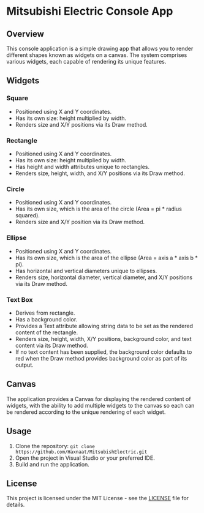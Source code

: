 ﻿# Mitsubishi Electric Console App

## Overview

This console application is a simple drawing app that allows you to render different shapes known as widgets on a canvas. The system comprises various widgets, each capable of rendering its unique features.

## Widgets

### Square

- Positioned using X and Y coordinates.
- Has its own size: height multiplied by width.
- Renders size and X/Y positions via its Draw method.

### Rectangle

- Positioned using X and Y coordinates.
- Has its own size: height multiplied by width.
- Has height and width attributes unique to rectangles.
- Renders size, height, width, and X/Y positions via its Draw method.

### Circle

- Positioned using X and Y coordinates.
- Has its own size, which is the area of the circle (Area = pi * radius squared).
- Renders size and X/Y position via its Draw method.

### Ellipse

- Positioned using X and Y coordinates.
- Has its own size, which is the area of the ellipse (Area = axis a * axis b * pi).
- Has horizontal and vertical diameters unique to ellipses.
- Renders size, horizontal diameter, vertical diameter, and X/Y positions via its Draw method.

### Text Box

- Derives from rectangle.
- Has a background color.
- Provides a Text attribute allowing string data to be set as the rendered content of the rectangle.
- Renders size, height, width, X/Y positions, background color, and text content via its Draw method.
- If no text content has been supplied, the background color defaults to red when the Draw method provides background color as part of its output.

## Canvas

The application provides a Canvas for displaying the rendered content of widgets, with the ability to add multiple widgets to the canvas so each can be rendered according to the unique rendering of each widget.

## Usage

1. Clone the repository: `git clone https://github.com/Haxnaat/MitsubishElectric.git`
2. Open the project in Visual Studio or your preferred IDE.
3. Build and run the application.



## License

This project is licensed under the MIT License - see the [LICENSE](LICENSE) file for details.

